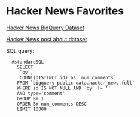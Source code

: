 # Hacker News Favorites

[Hacker News BigQuery Dataset](https://console.cloud.google.com/marketplace/details/y-combinator/hacker-news)

[Hacker News post about dataset](https://news.ycombinator.com/item?id=19304326)

SQL query:

```
  #standardSQL
    SELECT
     `by`,
     COUNT(DISTINCT id) as `num_comments`
    FROM `bigquery-public-data.hacker_news.full`
    WHERE id IS NOT NULL AND `by` != ''
    AND type='comment'
    GROUP BY 1
    ORDER BY num_comments DESC
    LIMIT 10000

```
